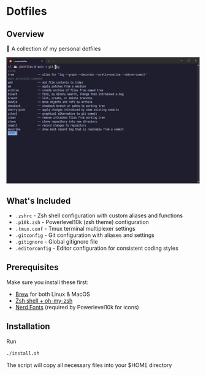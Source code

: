 # Dotfiles

## Overview
🌟 A collection of my personal dotfiles

![Dotfiles Screenshot](./shell.png)

## What's Included

- `.zshrc` - Zsh shell configuration with custom aliases and functions
- `.p10k.zsh` - Powerlevel10k (zsh theme) configuration
- `.tmux.conf` - Tmux terminal multiplexer settings
- `.gitconfig` - Git configuration with aliases and settings
- `.gitignore` - Global gitignore file
- `.editorconfig` - Editor configuration for consistent coding styles

## Prerequisites
Make sure you install these first:
- [Brew](https://brew.sh/) for both Linux & MacOS
- [Zsh shell + oh-my-zsh](https://github.com/ohmyzsh/ohmyzsh)
- [Nerd Fonts](https://www.nerdfonts.com/) (required by Powerlevel10k for icons)

## Installation
Run

```bash
./install.sh
```

The script will copy all necessary files into your $HOME directory
